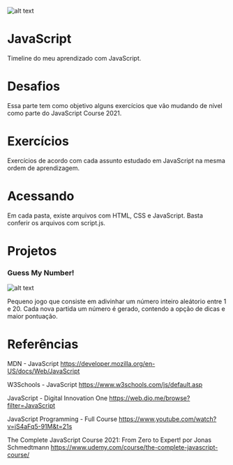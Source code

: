 ![alt text](https://cdn.iconscout.com/icon/free/png-256/javascript-2752148-2284965.png)
# JavaScript
Timeline do meu aprendizado com JavaScript.

# Desafios
Essa parte tem como objetivo alguns exercícios que vão mudando de nível como parte do JavaScript Course 2021.

# Exercícios
Exercícios de acordo com cada assunto estudado em JavaScript na mesma ordem de aprendizagem.

# Acessando
Em cada pasta, existe arquivos com HTML, CSS e JavaScript. Basta conferir os arquivos com script.js.

# Projetos

### Guess My Number!
![alt text](https://github.com/felipe-miranda-marreiros/JavaScript/blob/main/Projetos%20-%20Utilizando%20Document%20Object%20Model/Guess%20My%20Number!/guess-my-number.PNG)

Pequeno jogo que consiste em adivinhar um número inteiro aleátorio entre 1 e 20. Cada nova partida um número é gerado, contendo a opção de dicas e maior pontuação.

# Referências

MDN - JavaScript
https://developer.mozilla.org/en-US/docs/Web/JavaScript

W3Schools - JavaScript
https://www.w3schools.com/js/default.asp

JavaScript - Digital Innovation One
https://web.dio.me/browse?filter=JavaScript

JavaScript Programming - Full Course
https://www.youtube.com/watch?v=jS4aFq5-91M&t=21s

The Complete JavaScript Course 2021: From Zero to Expert! por Jonas Schmedtmann
https://www.udemy.com/course/the-complete-javascript-course/
